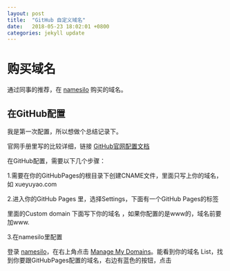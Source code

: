 ```yaml
---
layout: post
title:  "GitHub 自定义域名"
date:   2018-05-23 18:02:01 +0800
categories: jekyll update
---
```

# 购买域名

通过同事的推荐，在 [namesilo](www.namesilo.com) 购买的域名。

## 在GitHub配置
我是第一次配置，所以想做个总结记录下。

官网手册里写的比较详细，链接
[GitHub官网配置文档](https://help.github.com/articles/using-a-custom-domain-with-github-pages/)

在GitHub配置，需要以下几个步骤：

1.需要在你的GitHubPages的根目录下创建CNAME文件，里面只写上你的域名，如 xueyuyao.com

2.进入你的GitHub Pages 里，选择Settings，下面有一个GitHub Pages的标签

里面的Custom domain 下面写下你的域名 ，如果你配置的是www的，域名前要加www.

3.在namesilo里配置

登录 [namesilo](www.namesilo.com)，在右上角点击
[Manage My Domains](https://www.namesilo.com/account_domains.php)。能看到你的域名 List，找到你要跟GitHubPages配置的域名，右边有蓝色的按钮，点击



